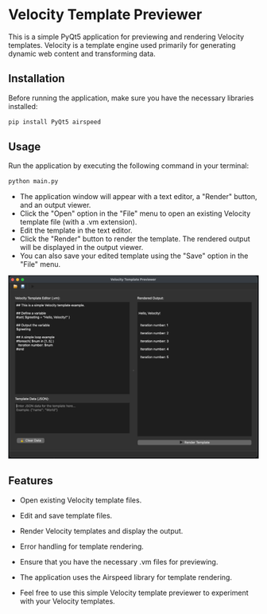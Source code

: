 # Velocity Template Previewer

This is a simple PyQt5 application for previewing and rendering Velocity templates. Velocity is a template engine used
primarily for generating dynamic web content and transforming data.

## Installation

Before running the application, make sure you have the necessary libraries installed:

```bash
pip install PyQt5 airspeed
```

## Usage

Run the application by executing the following command in your terminal:

```bash
python main.py
```

- The application window will appear with a text editor, a "Render" button, and an output viewer.
- Click the "Open" option in the "File" menu to open an existing Velocity template file (with a .vm extension).
- Edit the template in the text editor.
- Click the "Render" button to render the template. The rendered output will be displayed in the output viewer.
- You can also save your edited template using the "Save" option in the "File" menu.

![Example Template Render](example-template-render.png)

## Features

- Open existing Velocity template files.
- Edit and save template files.
- Render Velocity templates and display the output.
- Error handling for template rendering.

- Ensure that you have the necessary .vm files for previewing.
- The application uses the Airspeed library for template rendering.
- Feel free to use this simple Velocity template previewer to experiment with your Velocity templates.

